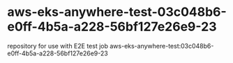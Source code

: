 # aws-eks-anywhere-test-03c048b6-e0ff-4b5a-a228-56bf127e26e9-23
repository for use with E2E test job aws-eks-anywhere-test:03c048b6-e0ff-4b5a-a228-56bf127e26e9-23
